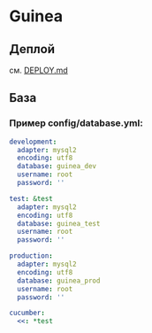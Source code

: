 # Guinea

## Деплой
см. [DEPLOY.md](DEPLOY.md)

## База
### Пример config/database.yml:
```yaml
development:
  adapter: mysql2
  encoding: utf8
  database: guinea_dev
  username: root
  password: ''

test: &test
  adapter: mysql2
  encoding: utf8
  database: guinea_test
  username: root
  password: ''

production:
  adapter: mysql2
  encoding: utf8
  database: guinea_prod
  username: root
  password: ''

cucumber:
  <<: *test
```
